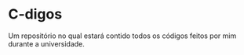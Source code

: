 # C-digos
Um repositório no qual estará contido todos os códigos feitos por mim durante a universidade.
